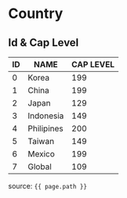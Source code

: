 # Country

## Id & Cap Level

ID | NAME | CAP LEVEL
--- | --- | ---
0 | Korea | 199
1 | China | 199
2 | Japan | 129
3 | Indonesia | 149
4 | Philipines | 200
5 | Taiwan | 149
6 | Mexico | 199
7 | Global | 109

source: `{{ page.path }}`
